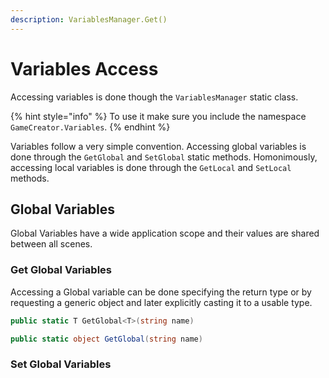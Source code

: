 ```yaml
---
description: VariablesManager.Get()
---
```


# Variables Access

Accessing variables is done though the `VariablesManager` static class.

{% hint style="info" %}
To use it make sure you include the namespace `GameCreator.Variables`.
{% endhint %}

Variables follow a very simple convention. Accessing global variables is done through the `GetGlobal` and `SetGlobal` static methods. Homonimously, accessing local variables is done through the `GetLocal` and `SetLocal` methods.

## Global Variables

Global Variables have a wide application scope and their values are shared between all scenes.

### Get Global Variables

Accessing a Global variable can be done specifying the return type or by requesting a generic object and later explicitly casting it to a usable type.

```csharp
public static T GetGlobal<T>(string name)
```

```csharp
public static object GetGlobal(string name)
```

### Set Global Variables

